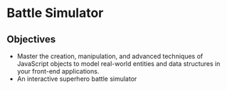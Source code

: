 # Battle Simulator

## Objectives

- Master the creation, manipulation, and advanced techniques of JavaScript objects to model real-world entities and data structures in your front-end applications.
- An interactive superhero battle simulator
